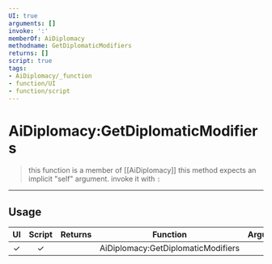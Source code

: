```yaml
---
UI: true
arguments: []
invoke: ':'
memberOf: AiDiplomacy
methodname: GetDiplomaticModifiers
returns: []
script: true
tags:
- AiDiplomacy/_function
- function/UI
- function/script
---
```

# AiDiplomacy:GetDiplomaticModifiers
> this function is a member of [[AiDiplomacy]]
> this method expects an implicit "self" argument. invoke it with `:`
-----
## Usage
|  UI | Script | Returns | Function | Arguments |
|:---:|:------:|-------:|:--------:|:---------|
|✓|✓||AiDiplomacy:GetDiplomaticModifiers||
